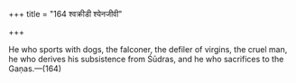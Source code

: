 +++
title = "164 श्वक्रीडी श्येनजीवी"

+++

He who sports with dogs, the falconer, the defiler of virgins, the cruel man, he who derives his subsistence from Śūdras, and he who sacrifices to the Gaṇas.—(164)
